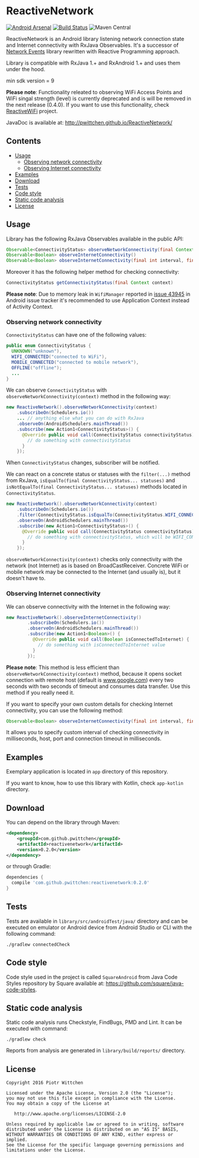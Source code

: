 # ReactiveNetwork

[![Android Arsenal](https://img.shields.io/badge/Android%20Arsenal-ReactiveNetwork-brightgreen.svg?style=flat)](https://android-arsenal.com/details/1/2290)
[![Build Status](https://travis-ci.org/pwittchen/ReactiveNetwork.svg?branch=master)](https://travis-ci.org/pwittchen/ReactiveNetwork)
![Maven Central](https://img.shields.io/maven-central/v/com.github.pwittchen/reactivenetwork.svg?style=flat)

ReactiveNetwork is an Android library listening network connection state and Internet connectivity with RxJava Observables. It's a successor of [Network Events](https://github.com/pwittchen/NetworkEvents) library rewritten with Reactive Programming approach.

Library is compatible with RxJava 1.+ and RxAndroid 1.+ and uses them under the hood.

min sdk version = 9

**Please note**: Functionality releated to observing WiFi Access Points and WiFi singal strength (level) is currently deprecated and is will be removed in the next release (0.4.0). If you want to use this functionality, check [ReactiveWiFi](https://github.com/pwittchen/ReactiveWiFi) project.

JavaDoc is available at: http://pwittchen.github.io/ReactiveNetwork/

Contents
--------

- [Usage](#usage)
  - [Observing network connectivity](#observing-network-connectivity)
  - [Observing Internet connectivity](#observing-internet-connectivity)
- [Examples](#examples)
- [Download](#download)
- [Tests](#tests)
- [Code style](#code-style)
- [Static code analysis](#static-code-analysis)
- [License](#license)

Usage
-----

Library has the following RxJava Observables available in the public API:

```java
Observable<ConnectivityStatus> observeNetworkConnectivity(final Context context)
Observable<Boolean> observeInternetConnectivity()
Observable<Boolean> observeInternetConnectivity(final int interval, final String host, final int port, final int timeout)
```

Moreover it has the following helper method for checking connectivity:

```java
ConnectivityStatus getConnectivityStatus(final Context context)
```

**Please note**: Due to memory leak in `WifiManager` reported
in [issue 43945](https://code.google.com/p/android/issues/detail?id=43945) in Android issue tracker
it's recommended to use Application Context instead of Activity Context.

### Observing network connectivity

`ConnectivityStatus` can have one of the following values:

```java
public enum ConnectivityStatus {
  UNKNOWN("unknown"),
  WIFI_CONNECTED("connected to WiFi"),
  MOBILE_CONNECTED("connected to mobile network"),
  OFFLINE("offline");
  ...
}  
```

We can observe `ConnectivityStatus` with `observeNetworkConnectivity(context)` method in the following way:

```java
new ReactiveNetwork().observeNetworkConnectivity(context)
    .subscribeOn(Schedulers.io())
    ... // anything else what you can do with RxJava
    .observeOn(AndroidSchedulers.mainThread())
    .subscribe(new Action1<ConnectivityStatus>() {
      @Override public void call(ConnectivityStatus connectivityStatus) {
        // do something with connectivityStatus
      }
    });
```

When `ConnectivityStatus` changes, subscriber will be notified.

We can react on a concrete status or statuses with the `filter(...)` method from RxJava, `isEqualTo(final ConnectivityStatus... statuses)` and `isNotEqualTo(final ConnectivityStatus... statuses)` methods located in `ConnectivityStatus`.

```java
new ReactiveNetwork().observeNetworkConnectivity(context)
    .subscribeOn(Schedulers.io())
    .filter(ConnectivityStatus.isEqualTo(ConnectivityStatus.WIFI_CONNECTED))
    .observeOn(AndroidSchedulers.mainThread())
    .subscribe(new Action1<ConnectivityStatus>() {
      @Override public void call(ConnectivityStatus connectivityStatus) {
        // do something with connectivityStatus, which will be WIFI_CONNECTED
      }
    });
```

`observeNetworkConnectivity(context)` checks only connectivity with the network (not Internet) as is based on BroadCastReceiver. Concrete WiFi or mobile network may be connected to the Internet (and usually is), but it doesn't have to.

### Observing Internet connectivity

We can observe connectivity with the Internet in the following way:

```java
new ReactiveNetwork().observeInternetConnectivity()
        .subscribeOn(Schedulers.io())
        .observeOn(AndroidSchedulers.mainThread())
        .subscribe(new Action1<Boolean>() {
          @Override public void call(Boolean isConnectedToInternet) {
            // do something with isConnectedToInternet value
          }
        });
```

**Please note**: This method is less efficient than `observeNetworkConnectivity(context)` method, because it opens socket connection with remote host (default is www.google.com) every two seconds with two seconds of timeout and consumes data transfer. Use this method if you really need it.

If you want to specify your own custom details for checking Internet connectivity, you can use the following method:

```java
Observable<Boolean> observeInternetConnectivity(final int interval, final String host, final int port, final int timeout)
```

It allows you to specify custom interval of checking connectivity in milliseconds, host, port and connection timeout in milliseconds.

Examples
--------

Exemplary application is located in `app` directory of this repository.

If you want to know, how to use this library with Kotlin, check `app-kotlin` directory.

Download
--------

You can depend on the library through Maven:

```xml
<dependency>
    <groupId>com.github.pwittchen</groupId>
    <artifactId>reactivenetwork</artifactId>
    <version>0.2.0</version>
</dependency>
```

or through Gradle:

```groovy
dependencies {
  compile 'com.github.pwittchen:reactivenetwork:0.2.0'
}
```

Tests
-----

Tests are available in `library/src/androidTest/java/` directory and can be executed on emulator or Android device from Android Studio or CLI with the following command:

```
./gradlew connectedCheck
```

Code style
----------

Code style used in the project is called `SquareAndroid` from Java Code Styles repository by Square available at: https://github.com/square/java-code-styles.

Static code analysis
--------------------

Static code analysis runs Checkstyle, FindBugs, PMD and Lint. It can be executed with command:

 ```
 ./gradlew check
 ```

Reports from analysis are generated in `library/build/reports/` directory.

License
-------

    Copyright 2016 Piotr Wittchen

    Licensed under the Apache License, Version 2.0 (the "License");
    you may not use this file except in compliance with the License.
    You may obtain a copy of the License at

       http://www.apache.org/licenses/LICENSE-2.0

    Unless required by applicable law or agreed to in writing, software
    distributed under the License is distributed on an "AS IS" BASIS,
    WITHOUT WARRANTIES OR CONDITIONS OF ANY KIND, either express or implied.
    See the License for the specific language governing permissions and
    limitations under the License.
